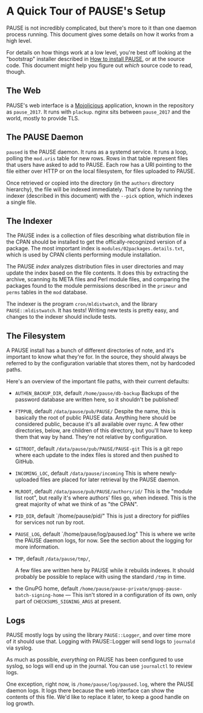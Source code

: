 # A Quick Tour of PAUSE's Setup

PAUSE is not incredibly complicated, but there's more to it than one daemon
process running.  This document gives some details on how it works from a high
level.

For details on how things work at a low level, you're best off looking at the
"bootstrap" installer described in [How to install PAUSE](installing-pause.md),
or at the source code.  This document might help you figure out *which* source
code to read, though.

## The Web

PAUSE's web interface is a [Mojolicious](https://mojolicious.org/) application,
known in the repository as `pause_2017`.  It runs with `plackup`.  nginx sits
between `pause_2017` and the world, mostly to provide TLS.

## The PAUSE Daemon

`paused` is the PAUSE daemon.  It runs as a systemd service.  It runs a loop,
polling the `mod.uris` table for new rows.  Rows in that table represent files
that users have asked to add to PAUSE.  Each row has a URI pointing to the file
either over HTTP or on the local filesystem, for files uploaded to PAUSE.

Once retrieved or copied into the directory (in the `authors` directory
hierarchy), the file will be indexed immediately.  That's done by running the
indexer (described in this document) with the `--pick` option, which indexes a
single file.

## The Indexer

The PAUSE index is a collection of files describing what distribution file in
the CPAN should be installed to get the offically-recognized version of a
package.  The most important index is `modules/02packages.details.txt`, which
is used by CPAN clients performing module installation.

The PAUSE *index* analyzes distribution files in user directories and may
update the index based on the file contents.  It does this by extracting the
archive, scanning its META files and Perl module files, and comparing the
packages found to the module permissions described in the `primeur` and `perms`
tables in the `mod` database.

The indexer is the program `cron/mldistwatch`, and the library
`PAUSE::mldistwatch`.  It has tests!  Writing new tests is pretty easy, and
changes to the indexer should include tests.

## The Filesystem

A PAUSE install has a bunch of different directories of note, and it's
important to know what they're for.  In the source, they should always be
referred to by the configuration variable that stores them, not by hardcoded
paths.

Here's an overview of the important file paths, with their current defaults:

* `AUTHEN_BACKUP_DIR`, default `/home/pause/db-backup`
  Backups of the password database are written here, so it shouldn't be
  published!

* `FTPPUB`, default `/data/pause/pub/PAUSE/`
  Despite the name, this is basically the root of public PAUSE data.  Anything
  here should be considered public, because it's all available over rsync.  A
  few other directories, below, are children of this directory, but you'll have
  to keep them that way by hand.  They're not relative by configuration.

* `GITROOT`, default `/data/pause/pub/PAUSE/PAUSE-git`
  This is a git repo where each update to the index files is stored and then
  pushed to GitHub.

* `INCOMING_LOC`, default `/data/pause/incoming`
  This is where newly-uploaded files are placed for later retrieval by the
  PAUSE daemon.

* `MLROOT`, default `/data/pause/pub/PAUSE/authors/id/`
  This is the "module list root", but really it's where authors' files go, when
  indexed.  This is the great majority of what we think of as "the CPAN".

* `PID_DIR`, default `/home/pause/pid/"
  This is just a directory for pidfiles for services not run by root.

* `PAUSE_LOG`, default `/home/pause/log/paused.log"
  This is where we write the PAUSE daemon logs, for now.  See the section about
  the logging for more information.

* `TMP`, default `/data/pause/tmp/`,

  A few files are written here by PAUSE while it rebuilds indexes.  It should
  probably be possible to replace with using the standard `/tmp` in time.

* the GnuPG home, default
  `/home/pause/pause-private/gnupg-pause-batch-signing-home` — This isn't stored
  in a configuration of its own, only part of `CHECKSUMS_SIGNING_ARGS` at
  present.

## Logs

PAUSE mostly logs by using the library `PAUSE::Logger`, and over time more of
it should use that.  Logging with PAUSE::Logger will send logs to `journald`
via syslog.

As much as possible, *everything* on PAUSE has been configured to use syslog,
so logs will end up in the journal.  You can use `journalctl` to review logs.

One exception, right now, is `/home/pause/log/paused.log`, where the PAUSE
daemon logs.  It logs there because the web interface can show the contents of
this file.  We'd like to replace it later, to keep a good handle on log growth.
